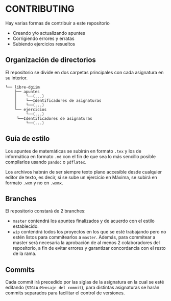 # CONTRIBUTING
Hay varias formas de contribuir a este repositorio
- Creando y/o actualizando apuntes
- Corrigiendo errores y erratas
- Subiendo ejercicios resueltos

## Organización de directorios
El repositorio se divide en dos carpetas principales con cada asignatura 
en su interior.
```
└── libre-dgiim
    ├── apuntes
    │	 └──(...)
    │    └──Identificadores de asignaturas
    │	 └──(...)
    └── ejercicios
    	 └──(...)
	 └──Identificadores de asignaturas
    	 └──(...)
```

## Guía de estilo
Los apuntes de matemáticas se subirán en formato `.tex` y los de 
informática en formato `.md` con el fin de que sea lo más sencillo 
posible compilarlos usando `pandoc` o `pdflatex`.

Los archivos habrán de ser siempre texto plano accesible desde cualquier 
editor de texto, es decir, si se sube un ejercicio en Máxima, se subirá 
en formato `.wxm` y no en `.wxmx`.

## Branches
El repositorio constará de 2 branches:
- `master` contendrá los apuntes finalizados y de acuerdo con el estilo 
establecido.
- `wip` contendrá todos los proyectos en los que se esté trabajando pero 
no estén listos para commitearlos a `master`.
Además, para commitear a master será necesaria la aprobación de al menos 
2 colaboradores del repositorio, a fin de evitar errores y garantizar 
concordancia con el resto de la rama.

## Commits
Cada commit irá precedido por las siglas de la asignatura en la cual se 
esté editando (`SIGLA:Mensaje del commit`), para distintas asignaturas 
se harán commits separados para facilitar el control de versiones.
